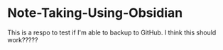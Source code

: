 # Note-Taking-Using-Obsidian
This is a respo to test if I'm able to backup to GitHub.
I think this should work?????
